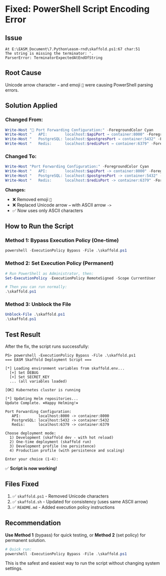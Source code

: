 # Fixed: PowerShell Script Encoding Error

## Issue

```
At E:\EASM_Document\7.Python\easm-rnd\skaffold.ps1:67 char:51
The string is missing the terminator: '.
ParserError: TerminatorExpectedAtEndOfString
```

## Root Cause

Unicode arrow character `→` and emoji `🔌` were causing PowerShell parsing errors.

## Solution Applied

### Changed From:

```powershell
Write-Host "🔌 Port Forwarding Configuration:" -ForegroundColor Cyan
Write-Host "   API:        localhost:$apiPort → container:8000" -ForegroundColor White
Write-Host "   PostgreSQL: localhost:$postgresPort → container:5432" -ForegroundColor White
Write-Host "   Redis:      localhost:$redisPort → container:6379" -ForegroundColor White
```

### Changed To:

```powershell
Write-Host "Port Forwarding Configuration:" -ForegroundColor Cyan
Write-Host "   API:        localhost:$apiPort -> container:8000" -ForegroundColor White
Write-Host "   PostgreSQL: localhost:$postgresPort -> container:5432" -ForegroundColor White
Write-Host "   Redis:      localhost:$redisPort -> container:6379" -ForegroundColor White
```

**Changes:**

- ❌ Removed emoji `🔌`
- ❌ Replaced Unicode arrow `→` with ASCII arrow `->`
- ✅ Now uses only ASCII characters

## How to Run the Script

### Method 1: Bypass Execution Policy (One-time)

```powershell
powershell -ExecutionPolicy Bypass -File .\skaffold.ps1
```

### Method 2: Set Execution Policy (Permanent)

```powershell
# Run PowerShell as Administrator, then:
Set-ExecutionPolicy -ExecutionPolicy RemoteSigned -Scope CurrentUser

# Then you can run normally:
.\skaffold.ps1
```

### Method 3: Unblock the File

```powershell
Unblock-File .\skaffold.ps1
.\skaffold.ps1
```

## Test Result

After the fix, the script runs successfully:

```
PS> powershell -ExecutionPolicy Bypass -File .\skaffold.ps1
=== EASM Skaffold Deployment Script ===

[*] Loading environment variables from skaffold.env...
  [+] Set DEBUG
  [+] Set SECRET_KEY
  ... (all variables loaded)

[OK] Kubernetes cluster is running

[*] Updating Helm repositories...
Update Complete. ⎈Happy Helming!⎈

Port Forwarding Configuration:
   API:        localhost:8000 -> container:8000
   PostgreSQL: localhost:5432 -> container:5432
   Redis:      localhost:6379 -> container:6379

Choose deployment mode:
  1) Development (skaffold dev - with hot reload)
  2) One-time deployment (skaffold run)
  3) Development profile (no persistence)
  4) Production profile (with persistence and scaling)

Enter your choice (1-4):
```

✅ **Script is now working!**

## Files Fixed

1. ✅ `skaffold.ps1` - Removed Unicode characters
2. ✅ `skaffold.sh` - Updated for consistency (uses same ASCII arrow)
3. ✅ `README.md` - Added execution policy instructions

## Recommendation

**Use Method 1** (bypass) for quick testing, or **Method 2** (set policy) for permanent solution.

```powershell
# Quick run:
powershell -ExecutionPolicy Bypass -File .\skaffold.ps1
```

This is the safest and easiest way to run the script without changing system settings.
